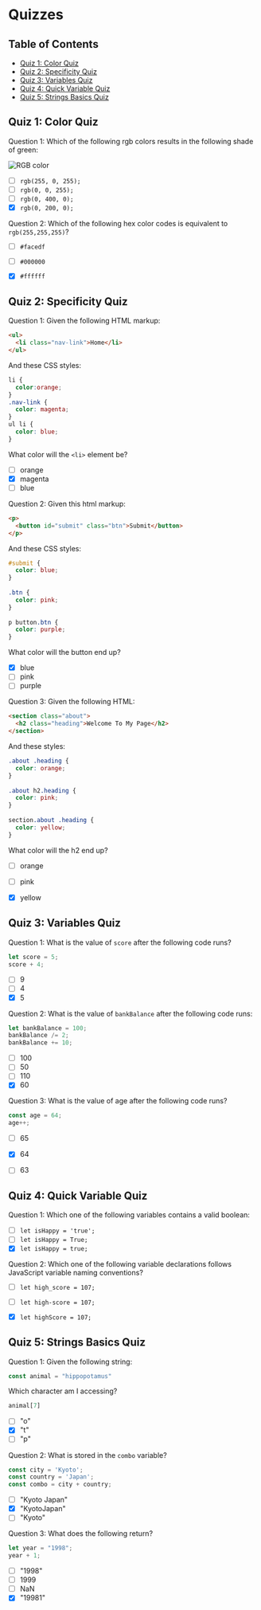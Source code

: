 # Quizzes

## Table of Contents <!-- omit in toc -->

- [Quiz 1: Color Quiz](#quiz-1-color-quiz)
- [Quiz 2: Specificity Quiz](#quiz-2-specificity-quiz)
- [Quiz 3: Variables Quiz](#quiz-3-variables-quiz)
- [Quiz 4: Quick Variable Quiz](#quiz-4-quick-variable-quiz)
- [Quiz 5: Strings Basics Quiz](#quiz-5-strings-basics-quiz)


## Quiz 1: Color Quiz

Question 1: Which of the following rgb colors results in the following shade of green:

![RGB color](https://img-a.udemycdn.com/redactor/raw/2020-09-19_19-11-23-b20703576a31744b636469184f2d6407.png?05X4IerTqvMKCp9g8eBPh08RgUXzVVGIX5dZyVy_byPWZcSL1lMQKYbg9R5hmCtxD1Hg0RhDjj2W3XRAEEI0wjKd-qcc_nN1NyjyeQKTNYC-zw8mFco3p0kQGlGXmuII5tVr852iDwfobNR_3xQmrMRzJDO28rvDfYgbHUinwQOY7ilF)

- [ ] `rgb(255, 0, 255);`
- [ ] `rgb(0, 0, 255);`
- [ ] `rgb(0, 400, 0);`
- [x] `rgb(0, 200, 0);`

Question 2: Which of the following hex color codes is equivalent to `rgb(255,255,255)`?

- [ ] `#facedf`
- [ ] `#000000`
- [x] `#ffffff`


## Quiz 2: Specificity Quiz

Question 1: Given the following HTML markup:

```html
<ul>
  <li class="nav-link">Home</li>
</ul>
```

And these CSS styles:

```css
li {
  color:orange;
}
.nav-link {
  color: magenta;
}
ul li {
  color: blue;
}
```

What color will the `<li>` element be?

- [ ] orange
- [x] magenta
- [ ] blue

Question 2: Given this html markup:

```html
<p>
  <button id="submit" class="btn">Submit</button>
</p>
```

And these CSS styles:

```css
#submit {
  color: blue;
}
 
.btn {
  color: pink;
}
 
p button.btn {
  color: purple;
}
```

What color will the button end up?

- [x] blue
- [ ] pink
- [ ] purple

Question 3: Given the following HTML:

```html
<section class="about">
  <h2 class="heading">Welcome To My Page</h2>
</section>
```

And these styles:

```css
.about .heading {
  color: orange;
}
 
.about h2.heading {
  color: pink;
}
 
section.about .heading {
  color: yellow;
}
```

What color will the h2 end up?

- [ ] orange
- [ ] pink
- [x] yellow


## Quiz 3: Variables Quiz

Question 1: What is the value of `score` after the following code runs?

```js
let score = 5;
score + 4;
```

- [ ] 9
- [ ] 4
- [x] 5

Question 2: What is the value of `bankBalance` after the following code runs:

```js
let bankBalance = 100;
bankBalance /= 2;
bankBalance += 10;
```

- [ ] 100
- [ ] 50
- [ ] 110
- [x] 60

Question 3: What is the value of age after the following code runs?

```js
const age = 64;
age++;
```

- [ ] 65
- [x] 64
- [ ] 63


## Quiz 4: Quick Variable Quiz

Question 1: Which one of the following variables contains a valid boolean:

- [ ] `let isHappy = 'true';`
- [ ] `let isHappy = True;`
- [x] `let isHappy = true;`

Question 2: Which one of the following variable declarations follows JavaScript variable naming conventions?

- [ ] `let high_score = 107;`
- [ ] `let high-score = 107;`
- [x] `let highScore = 107;`


## Quiz 5: Strings Basics Quiz

Question 1: Given the following string:

```js
const animal = "hippopotamus"
```

Which character am I accessing?

```js
animal[7]
```

- [ ] "o"
- [x] "t"
- [ ] "p"

Question 2: What is stored in the `combo` variable?

```js
const city = 'Kyoto';
const country = 'Japan';
const combo = city + country;
```

- [ ] "Kyoto Japan"
- [x] "KyotoJapan"
- [ ] "Kyoto"

Question 3: What does the following return?

```js
let year = "1998";
year + 1;
```

- [ ] "1998"
- [ ] 1999
- [ ] NaN
- [x] "19981"
